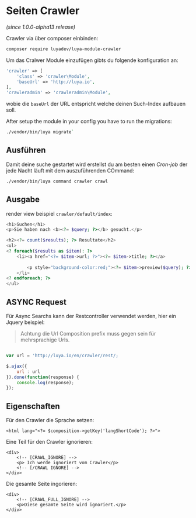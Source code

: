 Seiten Crawler
==============

*(since 1.0.0-alpha13 release)*

Crawler via über composer einbinden:

```sh
composer require luyadev/luya-module-crawler
```


Um das Cralwer Module einzufügen gibts du folgende konfiguration an:

```php
'crawler' => [
    'class' => 'crawler\Module',
    'baseUrl' => 'http://luya.io',
],
'crawleradmin' => 'crawleradmin\Module',
```

wobie die `baseUrl` der URL entspricht welche deinen Such-Index aufbauen soll.

After setup the module in your config you have to run the migrations:

```sh
./vendor/bin/luya migrate`
```

Ausführen
---------

Damit deine suche gestartet wird erstellst du am besten einen *Cron-job* der jede Nacht läuft mit dem auszuführenden COmmand:

```sh
./vendor/bin/luya command crawler crawl
```

Ausgabe
-------

render view beispiel `crawler/default/index`:

```php
<h1>Suchen</h1>
<p>Sie haben nach <b><?= $query; ?></b> gesucht.</p>

<h2><?= count($results); ?> Resultate</h2>
<ul>
<? foreach($results as $item): ?>
    <li><a href="<?= $item->url; ?>"><?= $item->title; ?></a>
    
        <p style="background-color:red;"><?= $item->preview($query); ?></p>
    </li>
<? endforeach; ?>
</ul>
```


ASYNC Request
--------------

Für Async Searchs kann der Restcontroller verwendet werden, hier ein Jquery beispiel:

> Achtung die Url Composition prefix muss gegen sein für mehrsprachige Urls.

```javascript

var url = 'http://luya.io/en/crawler/rest/;

$.ajax({
	url : url 
}).done(function(response) {
	console.log(response);
});
```

Eigenschaften
------------------

Für den Crawler die Sprache setzen:

```
<html lang="<?= $composition->getKey('langShortCode'); ?>">
```

Eine Teil für den Crawler ignorieren:

```
<div>
	<!-- [CRAWL_IGNORE] -->
	<p> Ich werde ignoriert vom Crawler</p>
	<!-- [/CRAWL IGNORE] -->
</div>
```

Die gesamte Seite ingorieren:

```
<div>
	<!-- [CRAWL_FULL_IGNORE] --> 
	<p>Diese gesamte Seite wird ignoriert.</p>
</div>